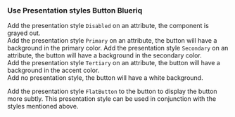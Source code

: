 ### Use Presentation styles Button Blueriq
Add the presentation style `Disabled` on an attribute, the component is grayed out.  
Add the presentation style `Primary` on an attribute, the button will have a background in the primary color.
Add the presentation style `Secondary` on an attribute, the button will have a background in the secondary color.  
Add the presentation style `Tertiary` on an attribute, the button will have a background in the accent color.  
Add no presentation style, the button will have a white background.  

Add the presentation style `FlatButton` to the button to display the button more subtly. This presentation style can 
be used in conjunction with the styles mentioned above.

